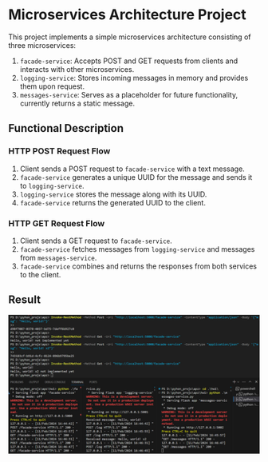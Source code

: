 # Microservices Architecture Project

This project implements a simple microservices architecture consisting of three microservices:

1. `facade-service`: Accepts POST and GET requests from clients and interacts with other microservices.
2. `logging-service`: Stores incoming messages in memory and provides them upon request.
3. `messages-service`: Serves as a placeholder for future functionality, currently returns a static message.

## Functional Description

### HTTP POST Request Flow

1. Client sends a POST request to `facade-service` with a text message.
2. `facade-service` generates a unique UUID for the message and sends it to `logging-service`.
3. `logging-service` stores the message along with its UUID.
4. `facade-service` returns the generated UUID to the client.

### HTTP GET Request Flow

1. Client sends a GET request to `facade-service`.
2. `facade-service` fetches messages from `logging-service` and messages from `messages-service`.
3. `facade-service` combines and returns the responses from both services to the client.

## Result

![image](./res.jpg)



